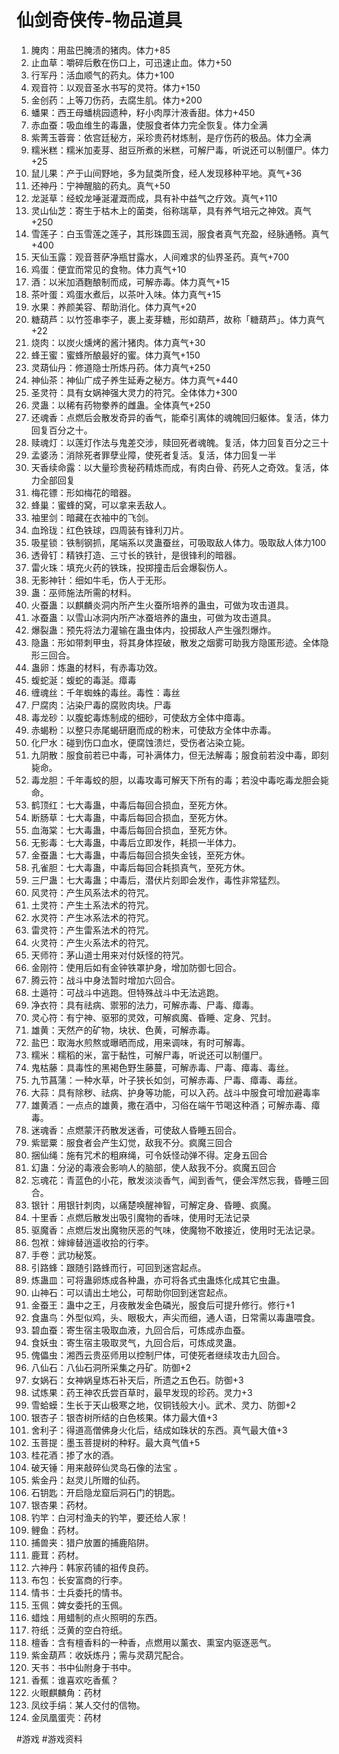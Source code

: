 # 仙剑奇侠传-物品道具
1. 腌肉：用盐巴腌渍的猪肉。体力+85
2. 止血草：嚼碎后敷在伤口上，可迅速止血。体力+50
3. 行军丹：活血顺气的药丸。体力+100
4. 观音符：以观音圣水书写的灵符。体力+150
5. 金创药：上等刀伤药，去腐生肌。体力+200
6. 蟠果：西王母蟠桃园遗种，籽小肉厚汁液香甜。体力+450
7. 赤血蚕：吸血维生的毒蛊，使服食者体力完全恢复。体力全满
8. 紫菁玉蓉膏：依宫廷秘方，采珍贵药材炼制，是疗伤药的极品。体力全满
9. 糯米糕：糯米加麦芽、甜豆所煮的米糕，可解尸毒，听说还可以制僵尸。体力+25
10. 鼠儿果：产于山间野地，多为鼠类所食，经人发现移种平地。真气+36
11. 还神丹：宁神醒脑的药丸。真气+50
12. 龙涎草：经蛟龙唾涎灌溉而成，具有补中益气之疗效。真气+110
13. 灵山仙芝：寄生于枯木上的菌类，俗称瑞草，具有养气培元之神效。真气+250
14. 雪莲子：白玉雪莲之莲子，其形珠圆玉润，服食者真气充盈，经脉通畅。真气+400
15. 天仙玉露：观音菩萨净瓶甘露水，人间难求的仙界圣药。真气+700
16. 鸡蛋：便宜而常见的食物。体力真气+10
17. 酒：以米加酒麴酿制而成，可解赤毒。体力真气+15
18. 茶叶蛋：鸡蛋水煮后，以茶叶入味。体力真气+15
19. 水果：养颜美容、帮助消化。体力真气+20
20. 糖葫芦：以竹签串李子，裹上麦芽糖，形如葫芦，故称「糖葫芦」。体力真气+22
21. 烧肉：以炭火燻烤的酱汁猪肉。体力真气+30
22. 蜂王蜜：蜜蜂所酿最好的蜜。体力真气+150
23. 灵葫仙丹：修道隐士所炼丹药。体力真气+250
24. 神仙茶：神仙广成子养生延寿之秘方。体力真气+440
25. 圣灵符：具有女娲神强大灵力的符咒。全体体力+300
26. 灵蛊：以稀有药物豢养的雌蛊。全体真气+250
27. 还魂香：点燃后会散发奇异的香气，能牵引离体的魂魄回归躯体。复活，体力回复百分之十。
28. 赎魂灯：以莲灯作法与鬼差交涉，赎回死者魂魄。复活，体力回复百分之三十
29. 孟婆汤：消除死者罪孽业障，使死者复活。复活，体力回复一半
30. 天香续命露：以大量珍贵秘药精炼而成，有肉白骨、药死人之奇效。复活，体力全部回复
31. 梅花镖：形如梅花的暗器。
32. 蜂巢：蜜蜂的窝，可以拿来丢敌人。
33. 袖里剑：暗藏在衣袖中的飞剑。
34. 血玲珑：红色铁球，四周装有锋利刀片。
35. 吸星锁：铁制钢抓，尾端系以灵蛊蚕丝，可吸取敌人体力。吸取敌人体力100
36. 透骨钉：精铁打造、三寸长的铁针，是很锋利的暗器。
37. 雷火珠：填充火药的铁珠，投掷撞击后会爆裂伤人。
38. 无影神针：细如牛毛，伤人于无形。
39. 蛊：巫师施法所需的材料。
40. 火蚕蛊：以麒麟炎洞内所产生火蚕所培养的蛊虫，可做为攻击道具。
41. 冰蚕蛊：以雪山冰洞内所产冰蚕培养的蛊虫，可做为攻击道具。
42. 爆裂蛊：预先将法力灌输在蛊虫体内，投掷敌人产生强烈爆炸。
43. 隐蛊：形如带刺甲虫，将其身体捏破，散发之烟雾可助我方隐匿形迹。全体隐形三回合。
44. 蛊卵：炼蛊的材料，有赤毒功效。
45. 蝮蛇涎：蝮蛇的毒涎。瘴毒
46. 缠魂丝：千年蜘蛛的毒丝。毒性：毒丝
47. 尸腐肉：沾染尸毒的腐败肉块。尸毒
48. 毒龙砂：以腹蛇毒炼制成的细砂，可使敌方全体中瘴毒。
49. 赤蝎粉：以整只赤尾蝎研磨而成的粉末，可使敌方全体中赤毒。
50. 化尸水：碰到伤口血水，便腐蚀溃烂，受伤者沾染立毙。
51. 九阴散：服食前若已中毒，可补满体力，但无法解毒；服食前若没中毒，即刻毙命。
52. 毒龙胆：千年毒蛟的胆，以毒攻毒可解天下所有的毒；若没中毒吃毒龙胆会毙命。
53. 鹤顶红：七大毒蛊，中毒后每回合损血，至死方休。
54. 断肠草：七大毒蛊，中毒后每回合损血，至死方休。
55. 血海棠：七大毒蛊，中毒后每回合损血，至死方休。
56. 无影毒：七大毒蛊，中毒后立即发作，耗损一半体力。
57. 金蚕蛊：七大毒蛊，中毒后每回合损失金钱，至死方休。
58. 孔雀胆：七大毒蛊，中毒后每回合耗损真气，至死方休。
59. 三尸蛊：七大毒蛊；中毒后，潜伏片刻即会发作，毒性非常猛烈。
60. 风灵符：产生风系法术的符咒。
61. 土灵符：产生土系法术的符咒。
62. 水灵符：产生冰系法术的符咒。
63. 雷灵符：产生雷系法术的符咒。
64. 火灵符：产生火系法术的符咒。
65. 天师符：茅山道士用来对付妖怪的符咒。
66. 金刚符：使用后如有金钟铁罩护身，增加防御七回合。
67. 腾云符：战斗中身法暂时增加六回合。
68. 土遁符：可战斗中逃跑。但特殊战斗中无法逃跑。
69. 净衣符：具有祛病、禦邪的法力，可解赤毒、尸毒、瘴毒。
70. 灵心符：有宁神、驱邪的灵效，可解疯魔、昏睡、定身、咒封。
71. 雄黄：天然产的矿物，块状、色黄，可解赤毒。
72. 盐巴：取海水煎熬或曝晒而成，用来调味，有时可解毒。
73. 糯米：糯稻的米，富于黏性，可解尸毒，听说还可以制僵尸。
74. 鬼枯藤：具毒性的黑褐色野生藤蔓，可解赤毒、尸毒、瘴毒、毒丝。
75. 九节菖蒲：一种水草，叶子狭长如剑，可解赤毒、尸毒、瘴毒、毒丝。
76. 大蒜：具有除秽、祛病、护身等功能，可以入药。战斗中服食可增加避毒率
77. 雄黄酒：一点点的雄黄，撒在酒中，习俗在端午节喝这种酒；可解赤毒、瘴毒。
78. 迷魂香：点燃蒙汗药散发迷香，可使敌人昏睡五回合。
79. 紫罂粟：服食者会产生幻觉，敌我不分。疯魔三回合
80. 捆仙绳：施有咒术的粗麻绳，可令妖怪动弹不得。定身五回合
81. 幻蛊：分泌的毒液会影响人的脑部，使人敌我不分。疯魔五回合
82. 忘魂花：青蓝色的小花，散发淡淡香气，闻到香气，便会浑然忘我，昏睡三回合。
83. 银针：用银针刺肉，以痛楚唤醒神智，可解定身、昏睡、疯魔。
84. 十里香：点燃后散发出吸引魔物的香味，使用时无法记录
85. 驱魔香：点燃后发出魔物厌恶的气味，使魔物不敢接近，使用时无法记录。
86. 包袱：婶婶替逍遥收拾的行李。
87. 手卷：武功秘笈。
88. 引路蜂：跟随引路蜂而行，可回到迷宫起点。
89. 炼蛊皿：可将蛊卵炼成各种蛊，亦可将各式虫蛊炼化成其它虫蛊。
90. 山神石：可以请出土地公，可帮助你回到迷宫起点。
91. 金蚕王：蛊中之王，月夜散发金色磷光，服食后可提升修行。修行+1
92. 食蛊鸟：外型似鸡，头、眼极大，声尖而细，通人语，日常需以毒蛊喂食。
93. 碧血蚕：寄生宿主吸取血液，九回合后，可炼成赤血蚕。
94. 食妖虫：寄生宿主吸取灵气，九回合后，可炼成灵蛊。
95. 傀儡虫：湘西云贵巫师用以控制尸体，可使死者继续攻击九回合。
96. 八仙石：八仙石洞所采集之丹矿。防御+2
97. 女娲石：女神娲皇炼石补天后，所遗之五色石。防御+3
98. 试炼果：药王神农氏尝百草时，最早发现的珍药。灵力+3
99. 雪蛤蟆：生长于天山极寒之地，仅铜钱般大小。武术、灵力、防御+2
100. 银杏子：银杏树所结的白色核果。体力最大值+3
101. 舍利子：得道高僧佛身火化后，结成如珠状的东西。真气最大值+3
102. 玉菩提：墨玉菩提树的种籽。最大真气值+5
103. 桂花酒：掺了水的酒。
104. 破天锤：用来敲碎仙灵岛石像的法宝 。
105. 紫金丹：赵灵儿所赠的仙药。
106. 石钥匙：开启隐龙窟后洞石门的钥匙。
107. 银杏果：药材。
108. 钓竿：白河村渔夫的钓竿，要还给人家！
109. 鲤鱼：药材。
110. 捕兽夹：猎户放置的捕鹿陷阱。
111. 鹿茸：药材。
112. 六神丹：韩家药铺的祖传良药。
113. 布包：长安富商的行李。
114. 情书：士兵委托的情书。
115. 玉佩：婢女委托的玉佩。
116. 蜡烛：用蜡制的点火照明的东西。
117. 符纸：泛黄的空白符纸。
118. 檀香：含有檀香料的一种香，点燃用以薰衣、熏室内驱逐恶气。
119. 紫金葫芦：收妖炼丹；需与灵葫咒配合。
120. 天书：书中仙附身于书中。
121. 香蕉：谁喜欢吃香蕉？
122. 火眼麒麟角：药材
123. 凤纹手绢：某人交付的信物。
124. 金凤凰蛋壳：药材



#游戏 #游戏资料